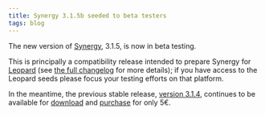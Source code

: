 ```yaml
---
title: Synergy 3.1.5b seeded to beta testers
tags: blog
---
```


The new version of [Synergy](http://wincent.dev/a/products/synergy-classic/), 3.1.5, is now in beta testing.

This is principally a compatibility release intended to prepare Synergy for [Leopard](http://wincent.dev/wiki/Leopard) (see [the full changelog](http://wincent.dev/a/products/synergy-classic/history/#3.1.5b) for more details); if you have access to the Leopard seeds please focus your testing efforts on that platform.

In the meantime, the previous stable release, [version 3.1.4](http://wincent.dev/a/products/synergy-classic/history/#3.1.4), continues to be available for [download](http://wincent.dev/a/products/synergy-classic/download/) and [purchase](https://wincent.dev/a/products/synergy-classic/purchase/) for only 5€.
